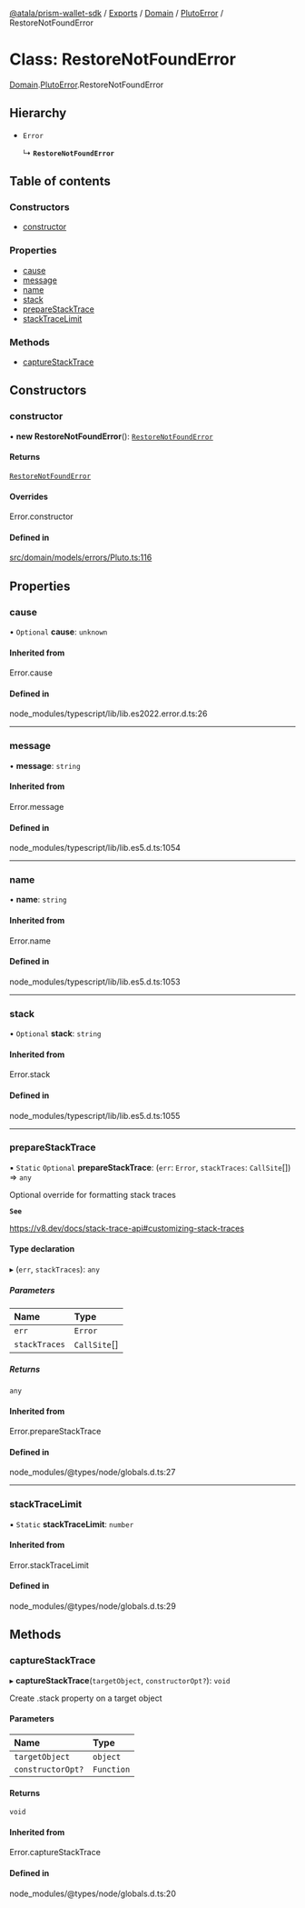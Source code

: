 [@atala/prism-wallet-sdk](../README.md) / [Exports](../modules.md) / [Domain](../modules/Domain.md) / [PlutoError](../modules/Domain.PlutoError.md) / RestoreNotFoundError

# Class: RestoreNotFoundError

[Domain](../modules/Domain.md).[PlutoError](../modules/Domain.PlutoError.md).RestoreNotFoundError

## Hierarchy

- `Error`

  ↳ **`RestoreNotFoundError`**

## Table of contents

### Constructors

- [constructor](Domain.PlutoError.RestoreNotFoundError.md#constructor)

### Properties

- [cause](Domain.PlutoError.RestoreNotFoundError.md#cause)
- [message](Domain.PlutoError.RestoreNotFoundError.md#message)
- [name](Domain.PlutoError.RestoreNotFoundError.md#name)
- [stack](Domain.PlutoError.RestoreNotFoundError.md#stack)
- [prepareStackTrace](Domain.PlutoError.RestoreNotFoundError.md#preparestacktrace)
- [stackTraceLimit](Domain.PlutoError.RestoreNotFoundError.md#stacktracelimit)

### Methods

- [captureStackTrace](Domain.PlutoError.RestoreNotFoundError.md#capturestacktrace)

## Constructors

### constructor

• **new RestoreNotFoundError**(): [`RestoreNotFoundError`](Domain.PlutoError.RestoreNotFoundError.md)

#### Returns

[`RestoreNotFoundError`](Domain.PlutoError.RestoreNotFoundError.md)

#### Overrides

Error.constructor

#### Defined in

[src/domain/models/errors/Pluto.ts:116](https://github.com/hyperledger/identus-edge-agent-sdk-ts/blob/7b4542fdfe44dc06a6c4ef341cf3335e29422147/src/domain/models/errors/Pluto.ts#L116)

## Properties

### cause

• `Optional` **cause**: `unknown`

#### Inherited from

Error.cause

#### Defined in

node_modules/typescript/lib/lib.es2022.error.d.ts:26

___

### message

• **message**: `string`

#### Inherited from

Error.message

#### Defined in

node_modules/typescript/lib/lib.es5.d.ts:1054

___

### name

• **name**: `string`

#### Inherited from

Error.name

#### Defined in

node_modules/typescript/lib/lib.es5.d.ts:1053

___

### stack

• `Optional` **stack**: `string`

#### Inherited from

Error.stack

#### Defined in

node_modules/typescript/lib/lib.es5.d.ts:1055

___

### prepareStackTrace

▪ `Static` `Optional` **prepareStackTrace**: (`err`: `Error`, `stackTraces`: `CallSite`[]) => `any`

Optional override for formatting stack traces

**`See`**

https://v8.dev/docs/stack-trace-api#customizing-stack-traces

#### Type declaration

▸ (`err`, `stackTraces`): `any`

##### Parameters

| Name | Type |
| :------ | :------ |
| `err` | `Error` |
| `stackTraces` | `CallSite`[] |

##### Returns

`any`

#### Inherited from

Error.prepareStackTrace

#### Defined in

node_modules/@types/node/globals.d.ts:27

___

### stackTraceLimit

▪ `Static` **stackTraceLimit**: `number`

#### Inherited from

Error.stackTraceLimit

#### Defined in

node_modules/@types/node/globals.d.ts:29

## Methods

### captureStackTrace

▸ **captureStackTrace**(`targetObject`, `constructorOpt?`): `void`

Create .stack property on a target object

#### Parameters

| Name | Type |
| :------ | :------ |
| `targetObject` | `object` |
| `constructorOpt?` | `Function` |

#### Returns

`void`

#### Inherited from

Error.captureStackTrace

#### Defined in

node_modules/@types/node/globals.d.ts:20
